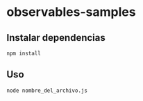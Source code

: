 # observables-samples

## Instalar dependencias
```
npm install
```

## Uso
```
node nombre_del_archivo.js
```

